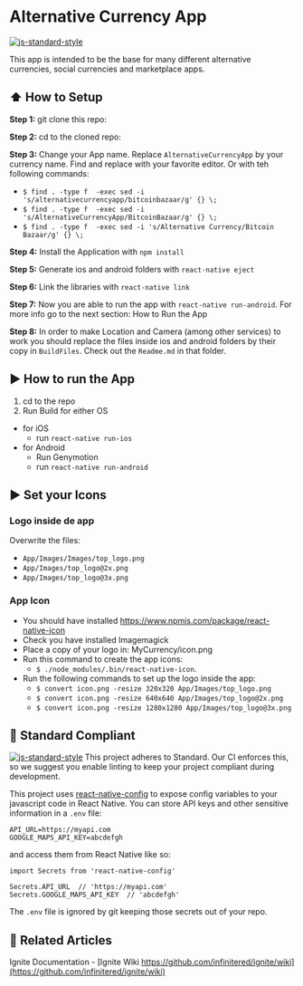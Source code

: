 #  Alternative Currency App
[![js-standard-style](https://img.shields.io/badge/code%20style-standard-brightgreen.svg?style=flat)](http://standardjs.com/)

This app is intended to be the base for many different alternative currencies, social currencies and marketplace apps.

## :arrow_up: How to Setup

**Step 1:** git clone this repo:

**Step 2:** cd to the cloned repo:

**Step 3:** Change your App name. Replace `AlternativeCurrencyApp` by your currency name. Find and replace with your favorite editor. Or with teh following commands:
  * `$ find . -type f  -exec sed -i 's/alternativecurrencyapp/bitcoinbazaar/g' {} \;`
  * `$ find . -type f  -exec sed -i 's/AlternativeCurrencyApp/BitcoinBazaar/g' {} \;`
  * `$ find . -type f  -exec sed -i 's/Alternative Currency/Bitcoin Bazaar/g' {} \;`


**Step 4:** Install the Application with `npm install`

**Step 5:** Generate ios and android folders with `react-native eject`

**Step 6:** Link the libraries with `react-native link`

**Step 7:** Now you are able to run the app with `react-native run-android`. For more info go to the next section: How to Run the App

**Step 8:** In order to make Location and Camera (among other services) to work you should replace the files inside ios and android folders by their copy in `BuildFiles`. Check out the `Readme.md` in that folder.  

## :arrow_forward: How to run the App

1. cd to the repo
2. Run Build for either OS
  * for iOS
    * run `react-native run-ios`
  * for Android
    * Run Genymotion
    * run `react-native run-android`



## :arrow_forward: Set your Icons
### Logo inside de app
Overwrite the files:
  - `App/Images/Images/top_logo.png`
  - `App/Images/top_logo@2x.png`
  - `App/Images/top_logo@3x.png`

### App Icon

  - You should have installed https://www.npmjs.com/package/react-native-icon
  - Check you have installed Imagemagick
  - Place a copy of your logo in: MyCurrency/icon.png
  - Run this command to create the app icons:
    - `$ ./node_modules/.bin/react-native-icon`.
  - Run the following commands to set up the logo inside the app:
    - `$ convert icon.png -resize 320x320 App/Images/top_logo.png`
    - `$ convert icon.png -resize 640x640 App/Images/top_logo@2x.png`  
    - `$ convert icon.png -resize 1280x1280 App/Images/top_logo@3x.png`


## :no_entry_sign: Standard Compliant

[![js-standard-style](https://cdn.rawgit.com/feross/standard/master/badge.svg)](https://github.com/feross/standard)
This project adheres to Standard.  Our CI enforces this, so we suggest you enable linting to keep your project compliant during development.


This project uses [react-native-config](https://github.com/luggit/react-native-config) to expose config variables to your javascript code in React Native. You can store API keys
and other sensitive information in a `.env` file:

```
API_URL=https://myapi.com
GOOGLE_MAPS_API_KEY=abcdefgh
```

and access them from React Native like so:

```
import Secrets from 'react-native-config'

Secrets.API_URL  // 'https://myapi.com'
Secrets.GOOGLE_MAPS_API_KEY  // 'abcdefgh'
```

The `.env` file is ignored by git keeping those secrets out of your repo.

## :open_file_folder: Related Articles
Ignite Documentation - [Ignite Wiki https://github.com/infinitered/ignite/wiki](https://github.com/infinitered/ignite/wiki)
